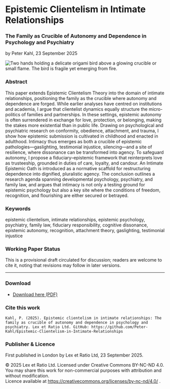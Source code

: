 # Epistemic Clientelism in Intimate Relationships

### The Family as Crucible of Autonomy and Dependence in Psychology and Psychiatry

by Peter Kahl, 23 September 2025

![Two hands holding a delicate origami bird above a glowing crucible or small flame. The bird is fragile yet emerging from fire.](https://github.com/Peter-Kahl/Epistemic-Clientelism-in-Intimate-Relationships/blob/main/negotiation.jpg?raw=true)

### Abstract

This paper extends Epistemic Clientelism Theory into the domain of intimate relationships, positioning the family as the crucible where autonomy and dependence are forged. While earlier analyses have centred on institutions and academia, I argue that clientelist dynamics equally structure the micro-politics of families and partnerships. In these settings, epistemic autonomy is often surrendered in exchange for love, protection, or belonging, making the stakes more existential than in public life. Drawing on psychological and psychiatric research on conformity, obedience, attachment, and trauma, I show how epistemic submission is cultivated in childhood and enacted in adulthood. Intimacy thus emerges as both a crucible of epistemic pathologies—gaslighting, testimonial injustice, silencing—and a site of resilience, where dissonance can be transformed into agency. To safeguard autonomy, I propose a fiduciary–epistemic framework that reinterprets love as trusteeship, grounded in duties of care, loyalty, and candour. An Intimate Epistemic Oath is introduced as a normative scaffold for restructuring dependence into dignified, pluralistic agency. The conclusion outlines a research agenda spanning developmental psychology, psychiatry, and family law, and argues that intimacy is not only a testing ground for epistemic psychology but also a key site where the conditions of freedom, recognition, and flourishing are either secured or betrayed.

### Keywords

epistemic clientelism, intimate relationships, epistemic psychology, psychiatry, family law, fiduciary responsibility, cognitive dissonance, epistemic autonomy, recognition, attachment theory, gaslighting, testimonial injustice

### Working Paper Status

This is a provisional draft circulated for discussion; readers are welcome to cite it, noting that revisions may follow in later versions.

---

### Download

- [Download here (PDF)](https://raw.githubusercontent.com/Peter-Kahl/Epistemic-Clientelism-in-Intimate-Relationships/master/Kahl_P_Epistemic_Clientelism_in_Intimate_Relationships_2025-09-23.pdf)

### Cite this work

```
Kahl, P. (2025). Epistemic clientelism in intimate relationships: The family as crucible of autonomy and dependence in psychology and psychiatry. Lex et Ratio Ltd. GitHub: https://github.com/Peter-Kahl/Epistemic-Clientelism-in-Intimate-Relationships
```

### Publisher & Licence

First published in London by Lex et Ratio Ltd, 23 September 2025.

© 2025 Lex et Ratio Ltd. Licensed under Creative Commons BY-NC-ND 4.0.\
You may share this work for non-commercial purposes with attribution and without modification.\
Licence available at https://creativecommons.org/licenses/by-nc-nd/4.0/ .